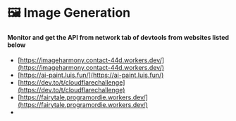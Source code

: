 # 🖼️ Image Generation







#### Monitor and get the API from network tab of devtools from websites listed below



* [https://imageharmony.contact-44d.workers.dev/](https://imageharmony.contact-44d.workers.dev/)
* [https://ai-paint.luis.fun/](https://ai-paint.luis.fun/)
* [https://dev.to/t/cloudflarechallenge](https://dev.to/t/cloudflarechallenge)
* [https://fairytale.programordie.workers.dev/](https://fairytale.programordie.workers.dev/)
*
